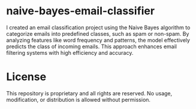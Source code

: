 # naive-bayes-email-classifier
I created an email classification project using the Naive Bayes algorithm to categorize emails into predefined classes, such as spam or non-spam. By analyzing features like word frequency and patterns, the model effectively predicts the class of incoming emails. This approach enhances email filtering systems with high efficiency and accuracy.


# License

This repository is proprietary and all rights are reserved. No usage, modification, or distribution is allowed without permission.
